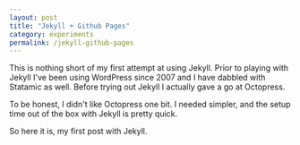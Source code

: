 ```yaml
---
layout: post
title: "Jekyll + Github Pages"
category: experiments
permalink: /jekyll-github-pages
---
```


This is nothing short of my first attempt at using Jekyll. Prior to playing with Jekyll I've been using WordPress since 2007 and I have dabbled with Statamic as well. Before trying out Jekyll I actually gave a go at Octopress.

To be honest, I didn't like Octopress one bit. I needed simpler, and the setup time out of the box with Jekyll is pretty quick. 

So here it is, my first post with Jekyll.

